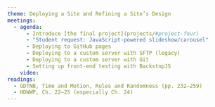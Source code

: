 ```yaml
---
theme: Deploying a Site and Refining a Site’s Design
meetings:
  - agenda:
      - Introduce [the final project](projects/#project-four)
      - "Student request: JavaScript-powered slideshow/carousel"
      - Deploying to GitHub pages
      - Deploying to a custom server with SFTP (legacy)
      - Deploying to a custom server with Git
      - Setting up front-end testing with BackstopJS
    video:
readings:
  - GDTNB, Time and Motion, Rules and Randomness (pp. 232–259)
  - HDWWP, Ch. 22–25 (especially Ch. 24)
---
```

